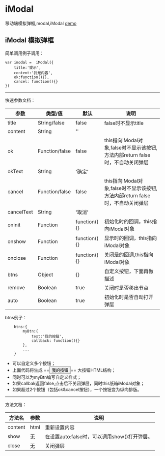 # iModal
移动端模拟弹框,modal,iModal [demo](https://dreamback.github.io/iModal/demo.html)

## iModal 模拟弹框
简单调用例子调用：

```
var imodal =  iModal({
    title:'提示',
    content:'我是内容',
    ok:function(){},
    cancel: function(){}
})
```

---
快速参数文档：

参数 | 类型/值|  默认 | 说明
---|---|---|---
title | String/false | false | false时不显示title
content | String | '' |
ok | Function/false|false| this指向iModal对象,false时不显示该按钮,方法内部return false时，不自动关闭弹层
okText| String|'确定'|
cancel|Function/false|false|this指向iModal对象,false时不显示该按钮,方法内部return false时，不自动关闭弹层
cancelText|String|'取消'|
oninit|Function|function(){}|初始化时的回调，this指向iModal对象
onshow|Function|function(){}|显示时的回调，this指向iModal对象
onclose|Function|function(){}|关闭是的回调,this指向iModal对象
btns|Object|{}|自定义按钮，下面再做描述
remove|Boolean |true|关闭时是否移出节点
auto|Boolean|true|初始化时是否自动打开弹层

btns例子：

```
    btns:{
        myBtn:{
            text:'我的按钮',
            callback: function(){}
        },
        ...
    }
```
- 可以自定义多个按钮；
- 上面代码将生成 ==<button class="myBtn">我的按钮</button>== 大按钮HTML结构；
- 同时可以为myBtn编写自定义样式；
- 如果callbak返回false,点击后不关闭弹层，同时this纸箱iModal对象；
- 如果超过2个按钮（包括ok&cancel按钮），一个按钮变为纵向排版。

---

方法文档：

方法名 |参数| 说明
---|---|---
content|html|重新设置内容
show |无| 在设置auto:false时，可以调用show()打开弹层。
close |无| 关闭弹层





